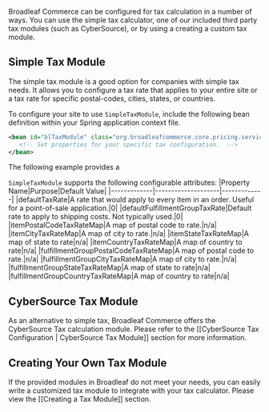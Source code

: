 Broadleaf Commerce can be configured for tax calculation in a number of ways. You can use the simple tax calculator, one of our included third party tax modules (such as CyberSource), or by using a creating a custom tax module.   

## Simple Tax Module

The simple tax module is a good option for companies with simple tax needs.   It allows you to configure a tax rate that applies to your entire site or a tax rate for specific postal-codes, cities, states, or countries.

To configure your site to use `SimpleTaxModule`, include the following bean definition within your Spring application context file.   

```xml
<bean id="blTaxModule" class="org.broadleafcommerce.core.pricing.service.module.SimpleTaxModule">
   <!-- Set properties for your specific tax configuration.  -->
</bean>
```

The following example provides a 
  

`SimpleTaxModule` supports the following configurable attributes:
|Property Name|Purpose|Default Value|
|-------------|--------------------|-------------|
|defaultTaxRate|A rate that would apply to every item in an order.  Useful for a point-of-sale application.|0|
|defaultFulfillmentGroupTaxRate|Default rate to apply to shipping costs.  Not typically used.|0|
|itemPostalCodeTaxRateMap|A map of postal code to rate.|n/a|
|itemCityTaxRateMap|A map of city to rate.|n/a|
|itemStateTaxRateMap|A map of state to rate|n/a|
|itemCountryTaxRateMap|A map of country to rate|n/a|
|fulfillmentGroupPostalCodeTaxRateMap|A map of postal code to rate.|n/a|
|fulfillmentGroupCityTaxRateMap|A map of city to rate.|n/a|
|fulfillmentGroupStateTaxRateMap|A map of state to rate|n/a|
|fulfillmentGroupCountryTaxRateMap|A map of country to rate|n/a|





## CyberSource Tax Module

As an alternative to simple tax, Broadleaf Commerce offers the CyberSource Tax calculation module. Please refer to the [[CyberSource Tax Configuration | CyberSource Tax Module]] section for more information.

## Creating Your Own Tax Module

If the provided modules in Broadleaf do not meet your needs, you can easily write a customized tax module to integrate with your tax calculator. Please view the [[Creating a Tax Module]] section.

